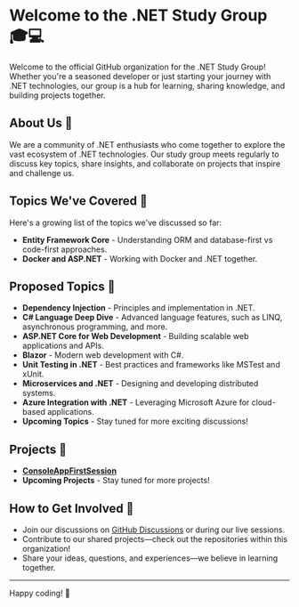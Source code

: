 # Welcome to the .NET Study Group 🎓💻

Welcome to the official GitHub organization for the .NET Study Group! Whether you're a seasoned developer or just starting your journey with .NET technologies, our group is a hub for learning, sharing knowledge, and building projects together.

## About Us 🌟

We are a community of .NET enthusiasts who come together to explore the vast ecosystem of .NET technologies. Our study group meets regularly to discuss key topics, share insights, and collaborate on projects that inspire and challenge us.

## Topics We've Covered 📖

Here's a growing list of the topics we've discussed so far:
- **Entity Framework Core** - Understanding ORM and database-first vs code-first approaches.
- **Docker and ASP.NET** - Working with Docker and .NET together.

## Proposed Topics 🥳
- **Dependency Injection** - Principles and implementation in .NET.
- **C# Language Deep Dive** - Advanced language features, such as LINQ, asynchronous programming, and more.
- **ASP.NET Core for Web Development** - Building scalable web applications and APIs.
- **Blazor** - Modern web development with C#.
- **Unit Testing in .NET** - Best practices and frameworks like MSTest and xUnit.
- **Microservices and .NET** - Designing and developing distributed systems.
- **Azure Integration with .NET** - Leveraging Microsoft Azure for cloud-based applications.
- **Upcoming Topics** - Stay tuned for more exciting discussions!

## Projects 🎈
- [**ConsoleAppFirstSession**](https://github.com/dotnet-study-group/ConsoleAppFirstSession)
- **Upcoming Projects** - Stay tuned for more projects!

## How to Get Involved 🤝

- Join our discussions on [GitHub Discussions](https://github.com/orgs/dotnet-study-group/discussions) or during our live sessions.
- Contribute to our shared projects—check out the repositories within this organization!
- Share your ideas, questions, and experiences—we believe in learning together.

---

Happy coding! 🚀

